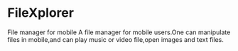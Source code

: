 # FileXplorer
File manager for mobile
A file manager for mobile users.One can manipulate files in mobile,and can play music or video file,open images and text files.
